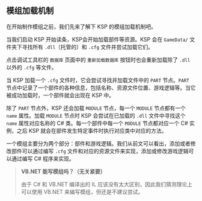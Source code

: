 ## 模组加载机制
在开始制作模组之前，我们先来了解下 KSP 的模组加载机制吧。

当我们启动 KSP 开始读条，KSP会开始加载部件等资源。KSP 会在 `GameData/` 文件夹下寻找所有 `.dll`（托管的）和 `.cfg` 文件并尝试加载它们。

点击调试工具栏的 `数据库` 页面中的 `重新加载数据库` 按钮时也会重新加载除了 `.dll` 以外的 `.cfg` 等文件。

当 KSP 加载一个 `.cfg` 文件时，它会尝试寻找并加载文件中的 `PART` 节点。`PART` 节点中记录了一个部件的各种信息，包括名称、资源文件位置、游戏逻辑等。当它被成功加载时，一个部件就会出现在 KSP 中。

除了 `PART` 节点外，KSP 还会加载 `MODULE` 节点，每一个 `MODULE` 节点都有一个 `name` 属性。加载 `MODULE` 节点时 KSP 会尝试在已加载的 `.dll` 文件中寻找这个 `name` 属性对应名称的 C# 类。每一个部件中每一个 `MODULE` 节点都对应一个 C# 实例，之后 KSP 就会在部件发生特定事件时执行对应类中对应的方法。

一个模组主要分为两个部分：部件和游戏逻辑。我们从前文可以看出，添加或者修改部件可以通过编写 `.cfg` 文件和对应的资源文件来实现，添加或修改游戏逻辑可以通过编写 C# 程序来实现。

> **VB.NET 能写模组吗？（无关紧要）**
>
> 由于 C# 和 VB.NET 编译出的 IL 应该没有太大区别，因此我们猜测理论上可以使用 VB.NET 来编写模组，但还是不建议尝试。
